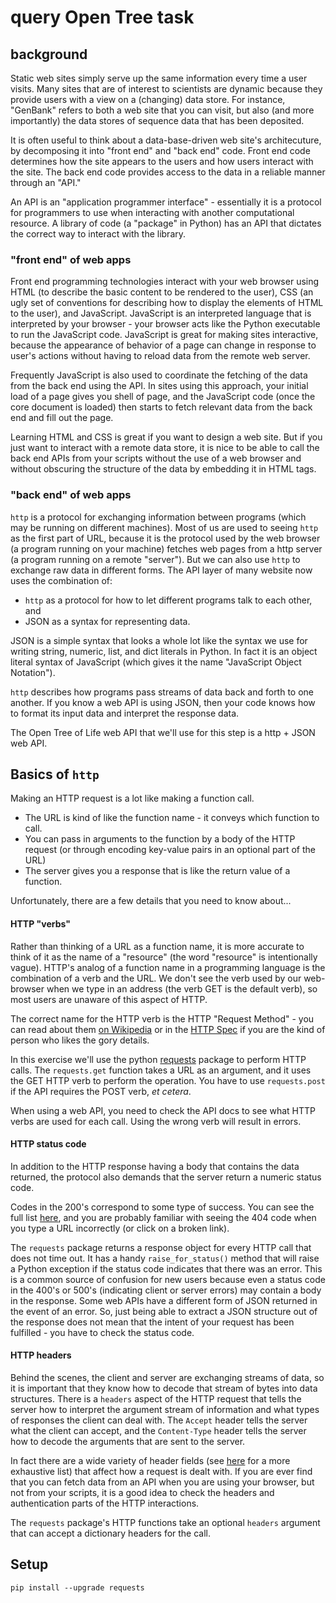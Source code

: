# query Open Tree task

## background
Static web sites simply serve up the same information every time a user visits.
Many sites that are of interest to scientists are dynamic because they provide
    users with a view on a (changing) data store.
For instance, "GenBank" refers to both a web site that you can visit, but also
    (and more importantly) the data stores of sequence data that has been deposited.

It is often useful to think about a data-base-driven web site's architecuture, 
    by decomposing it into "front end" and "back end" code.
Front end code determines how the site appears to the users and how users interact
    with the site.
The back end code provides access to the data in a reliable manner through an "API."

An API is an "application programmer interface" - essentially it is a protocol
    for programmers to use when interacting with another computational resource.
A library of code (a "package" in Python) has an API that dictates
    the correct way to interact with the library.

### "front end" of web apps
Front end programming technologies interact with your
    web browser using HTML (to describe the basic content to be rendered to the user),
    CSS (an ugly set of conventions for describing how to display the elements of HTML
    to the user), and JavaScript.
JavaScript is an interpreted language that is interpreted by your browser - your
    browser acts like the Python executable to run the JavaScript code.
JavaScript is great for making sites interactive, because the appearance of behavior
    of a page can change in response to user's actions without having to reload
    data from the remote web server.

Frequently JavaScript is also used to coordinate the fetching of the data from the
    back end using the API.
In sites using this approach, your initial load of a page gives you shell of page, and
    the JavaScript code (once the core document is loaded) then starts to fetch relevant
    data from the back end and fill out the page.

Learning HTML and CSS is great if you want to design a web site.
But if you just want to interact with a remote data store, it is nice to be able
    to call the back end APIs from your scripts without the use of a web browser
    and without obscuring the structure of the data by embedding it in HTML tags.

### "back end" of web apps
`http` is a protocol for exchanging information between programs (which may be running
    on different machines).
Most of us are used to seeing `http` as the first part of URL, because it is the protocol
    used by the web browser (a program running on your machine) fetches web pages
    from a http server (a program running on a remote "server").
But we can also use `http` to exchange raw data in different forms.
The API layer of many website now uses the combination of:

   * `http` as a protocol for how to let different programs talk to each other, and
   * JSON as a syntax for representing data.

JSON is a simple syntax that looks a whole lot like the syntax we use for writing
    string, numeric, list, and dict literals in Python.
In fact it is an object literal syntax of JavaScript (which gives it the name
    "JavaScript Object Notation").

`http` describes how programs pass streams of data back and forth to one another.
If you know a web API is using JSON, then your code knows how to format its input
    data and interpret the response data.

The Open Tree of Life web API that we'll use for this step is a http + JSON web API.

## Basics of `http`
Making an HTTP request is a lot like making a function call. 

  * The URL is kind of like the function name - it conveys which function to call.
  * You can pass in arguments to the function by a body of the HTTP request (or through
    encoding key-value pairs in an optional part of the URL)
  * The server gives you a response that is like the return value of a function.

Unfortunately, there are a few details that you need to know about...

#### HTTP "verbs"
Rather than thinking of a URL as a function name, it is more accurate to think of it as
    the name of a "resource" (the word "resource" is intentionally vague).
HTTP's analog of a function name in a programming language is the combination of a 
    verb and the URL.
We don't see the verb used by our web-browser when we type in an address (the verb GET
    is the default verb), so most users are unaware of this aspect of HTTP.
    
The correct name for the HTTP verb is the HTTP "Request Method" - you can read about
    them [on Wikipedia](https://en.wikipedia.org/wiki/Hypertext_Transfer_Protocol#Request_methods)
    or in the [HTTP Spec](https://www.w3.org/Protocols/rfc2616/rfc2616-sec9.html) if you
    are the kind of person who likes the gory details.

In this exercise we'll use the python [requests](http://docs.python-requests.org/en/master/)
    package to perform HTTP calls.
The `requests.get` function takes a URL as an argument, and it uses the GET HTTP verb 
    to perform the operation.
You have to use `requests.post` if the API requires the POST verb, *et cetera*.

When using a web API, you need to check the API docs to see what HTTP verbs are used
    for each call.
Using the wrong verb will result in errors.


#### HTTP status code
In addition to the HTTP response having a body that contains the data returned, the
    protocol also demands that the server return a numeric status code.

Codes in the 200's correspond to some type of success.
You can see the full list [here](https://en.wikipedia.org/wiki/List_of_HTTP_status_codes),
    and you are probably familiar with seeing the 404 code
    when you type a URL incorrectly (or click on a broken link).

The `requests` package returns a response object for every HTTP call that does not time out.
It has a handy `raise_for_status()` method that will raise a Python exception
    if the status code indicates that there was an error.
This is a common source of confusion for new users because even a status code in the 
    400's or 500's (indicating client or server errors) may contain
    a body in the response.
Some web APIs have a different form of JSON returned in the event of an error.
So, just being able to extract a JSON structure out of the response does not mean that
    the intent of your request has been fulfilled - you have to check the status code.

#### HTTP headers
Behind the scenes, the client and server are exchanging streams of data, so it is
    important that they know how to decode that stream of bytes into data structures.
There is a `headers` aspect of the HTTP request that tells the server how to interpret
    the argument stream of information and what types of responses the client can
    deal with.
The `Accept` header tells the server what the client can accept, and the `Content-Type`
    header tells the server how to decode the arguments that are sent to the server.



In fact there are a wide variety of header fields (see [here](https://en.wikipedia.org/wiki/List_of_HTTP_header_fields#Request_fields)
for a more exhaustive list) that affect how a request is dealt with.
If you are ever find that you can fetch data from an API when you are using your 
    browser, but not from your scripts, it is a good idea to check the headers
    and authentication parts of the HTTP interactions.

The `requests` package's HTTP functions take an optional `headers` argument that
    can accept a dictionary headers for the call.


## Setup
    pip install --upgrade requests